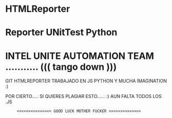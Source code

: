 # HTMLReporter
# Reporter UNitTest Python
# INTEL UNITE AUTOMATION TEAM  ........... ((( tango down )))
GIT HTMLREPORTER TRABAJADO EN JS PYTHON Y MUCHA IMAGINATION :) 

POR CIERTO..... SI QUIERES PLAGIAR ESTO......  :) AUN FALTA TODOS LOS .JS 


         <<<<<<<<<<<<<<< GOOD LUCK MOTHER FUCKER >>>>>>>>>>>>>>
